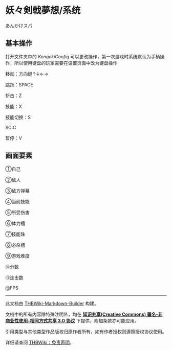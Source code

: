 # 妖々剣戟夢想/系统

<!-- source html: G:\repos\THBWiki-Markdown-Builder\THBWikiMarkdown\Temp\main\4\46\ns0%3A%E5%A6%96%E3%80%85%E5%89%A3%E6%88%9F%E5%A4%A2%E6%83%B3%2F%E7%B3%BB%E7%BB%9F.html -->

あんかけスパ


## 基本操作
  
打开文件夹中的 *KengekiConfig* 可以更改操作，第一次游戏时系统默认为手柄操作，所以使用键盘的玩家需要在设置页面中改为键盘操作
  
  
  

[](./文件-妖妖剑戟梦想基本操作1.png.md)
  
  
移动：方向键↑↓←→
  
  
[](./文件-妖妖剑戟梦想基本操作2.jpeg.md)
  
  
跳跃：SPACE
  
  
[](./文件-妖妖剑戟梦想基本操作3.jpeg.md)
  
  
斩击：Z
  
  
[](./文件-妖妖剑戟梦想基本操作4.jpeg.md)
  
  
[](./文件-妖妖剑戟梦想基本操作5.jpeg.md)
  
  
技能：X
  
  
[](./文件-妖妖剑戟梦想基本操作6.jpeg.md)
  
  
技能切换：S
  
  
[](./文件-妖妖剑戟梦想基本操作7.jpeg.md)
  
  
SC:C
  
  
[](./文件-妖妖剑戟梦想基本操作8.png.md)
  
  
暂停：V
  


## 画面要素
[](./文件-妖妖剑戟梦想系统说明.jpeg.md)
  
①自己
  
  
②敌人
  
  
③敌方弹幕
  
  
④当前技能
  
  
⑤所受伤害
  
  
⑥体力槽
  
  
⑦技能珠
  
  
⑧必杀槽
  
  
⑨游戏难度
  
  
⑩分数
  
  
⑪连击数
  
  
⑫FPS
  





---

此文档由 [THBWiki-Markdown-Builder](https://github.com/Delsin-Yu/THBWiki-Markdown-Builder) 构建。

文档中的所有内容除特殊注明外，均在 [**知识共享(Creative Commons) 署名-非商业性使用-相同方式共享 3.0 协议**](https://creativecommons.org/licenses/by-sa/3.0/deed.zh-hans) 下提供，附加条款亦可能应用。

引用类型与其他类型作品版权归原作者所有，如有作者授权则遵照授权协议使用。

详细请查阅 [THBWiki：免责声明](https://thbwiki.cc/THBWiki:%E5%85%8D%E8%B4%A3%E5%A3%B0%E6%98%8E)。

